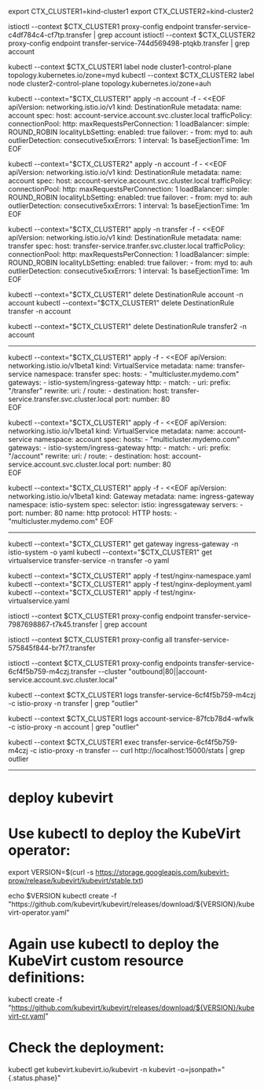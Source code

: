 export CTX_CLUSTER1=kind-cluster1
export CTX_CLUSTER2=kind-cluster2

istioctl --context $CTX_CLUSTER1 proxy-config endpoint transfer-service-c4df784c4-cf7tp.transfer | grep account
istioctl --context $CTX_CLUSTER2 proxy-config endpoint transfer-service-744d569498-ptqkb.transfer | grep account

kubectl --context $CTX_CLUSTER1 label node cluster1-control-plane topology.kubernetes.io/zone=myd
kubectl --context $CTX_CLUSTER2 label node cluster2-control-plane topology.kubernetes.io/zone=auh


kubectl --context="$CTX_CLUSTER1" apply -n account -f - <<EOF
apiVersion: networking.istio.io/v1
kind: DestinationRule
metadata:
  name: account
spec:
  host: account-service.account.svc.cluster.local
  trafficPolicy:
    connectionPool:
      http:
        maxRequestsPerConnection: 1
    loadBalancer:
      simple: ROUND_ROBIN
      localityLbSetting:
        enabled: true
        failover:
          - from: myd
            to: auh
    outlierDetection:
      consecutive5xxErrors: 1
      interval: 1s
      baseEjectionTime: 1m
EOF

kubectl --context="$CTX_CLUSTER2" apply -n account -f - <<EOF
apiVersion: networking.istio.io/v1
kind: DestinationRule
metadata:
  name: account
spec:
  host: account-service.account.svc.cluster.local
  trafficPolicy:
    connectionPool:
      http:
        maxRequestsPerConnection: 1
    loadBalancer:
      simple: ROUND_ROBIN
      localityLbSetting:
        enabled: true
        failover:
          - from: myd
            to: auh
    outlierDetection:
      consecutive5xxErrors: 1
      interval: 1s
      baseEjectionTime: 1m
EOF

kubectl --context="$CTX_CLUSTER1" apply -n transfer -f - <<EOF
apiVersion: networking.istio.io/v1
kind: DestinationRule
metadata:
  name: transfer
spec:
  host: transfer-service.tranfer.svc.cluster.local
  trafficPolicy:
    connectionPool:
      http:
        maxRequestsPerConnection: 1
    loadBalancer:
      simple: ROUND_ROBIN
      localityLbSetting:
        enabled: true
        failover:
          - from: myd
            to: auh
    outlierDetection:
      consecutive5xxErrors: 1
      interval: 1s
      baseEjectionTime: 1m
EOF


kubectl --context="$CTX_CLUSTER1" delete DestinationRule account -n account
kubectl --context="$CTX_CLUSTER1" delete DestinationRule transfer -n account

kubectl --context="$CTX_CLUSTER1" delete DestinationRule transfer2 -n account



---------------------


kubectl --context="$CTX_CLUSTER1" apply -f - <<EOF
apiVersion: networking.istio.io/v1beta1
kind: VirtualService
metadata:
  name: transfer-service
  namespace: transfer
spec:
  hosts:
    - "multicluster.mydemo.com" 
  gateways:
    - istio-system/ingress-gateway
  http:
    - match:
        - uri:
            prefix: "/transfer"
      rewrite:
        uri: /
      route:
        - destination:
            host: transfer-service.transfer.svc.cluster.local
            port:
              number: 80     
EOF

kubectl --context="$CTX_CLUSTER1" apply -f - <<EOF
apiVersion: networking.istio.io/v1beta1
kind: VirtualService
metadata:
  name: account-service
  namespace: account
spec:
  hosts:
    - "multicluster.mydemo.com" 
  gateways:
    - istio-system/ingress-gateway
  http:
    - match:
        - uri:
            prefix: "/account"
      rewrite:
        uri: /
      route:
        - destination:
            host: account-service.account.svc.cluster.local
            port:
              number: 80     
EOF


kubectl --context="$CTX_CLUSTER1" apply -f - <<EOF
apiVersion: networking.istio.io/v1beta1
kind: Gateway
metadata:
  name: ingress-gateway
  namespace: istio-system
spec:
  selector:
    istio: ingressgateway 
  servers:
    - port:
        number: 80
        name: http
        protocol: HTTP
      hosts:
        - "multicluster.mydemo.com" 
EOF


--------------

kubectl --context="$CTX_CLUSTER1" get gateway ingress-gateway -n istio-system -o yaml
kubectl --context="$CTX_CLUSTER1" get virtualservice transfer-service -n transfer -o yaml

kubectl --context="$CTX_CLUSTER1" apply -f test/nginx-namespace.yaml
kubectl --context="$CTX_CLUSTER1" apply -f test/nginx-deployment.yaml
kubectl --context="$CTX_CLUSTER1" apply -f test/nginx-virtualservice.yaml

istioctl --context $CTX_CLUSTER1 proxy-config endpoint transfer-service-7987698867-t7k45.transfer | grep account

istioctl --context $CTX_CLUSTER1 proxy-config all transfer-service-575845f844-br7f7.transfer

istioctl --context $CTX_CLUSTER1 proxy-config endpoints transfer-service-6cf4f5b759-m4czj.transfer --cluster "outbound|80||account-service.account.svc.cluster.local"

kubectl --context $CTX_CLUSTER1 logs transfer-service-6cf4f5b759-m4czj -c istio-proxy -n transfer | grep "outlier"

kubectl --context $CTX_CLUSTER1 logs account-service-87fcb78d4-wfwlk -c istio-proxy -n account | grep "outlier"

kubectl --context $CTX_CLUSTER1 exec transfer-service-6cf4f5b759-m4czj -c istio-proxy -n transfer -- curl http://localhost:15000/stats | grep outlier



----------

# deploy kubevirt 

# Use kubectl to deploy the KubeVirt operator:

export VERSION=$(curl -s https://storage.googleapis.com/kubevirt-prow/release/kubevirt/kubevirt/stable.txt)

echo $VERSION
kubectl create -f "https://github.com/kubevirt/kubevirt/releases/download/${VERSION}/kubevirt-operator.yaml"

# Again use kubectl to deploy the KubeVirt custom resource definitions:

kubectl create -f "https://github.com/kubevirt/kubevirt/releases/download/${VERSION}/kubevirt-cr.yaml"

# Check the deployment:

kubectl get kubevirt.kubevirt.io/kubevirt -n kubevirt -o=jsonpath="{.status.phase}"